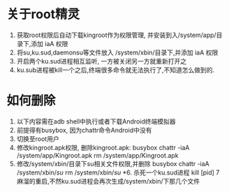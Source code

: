 # 关于root精灵
1. 获取root权限后自动下载kingroot作为权限管理, 并安装到入/system/app/目录下,添加 iaA 权限
2. 将su,ku.sud,daemonsu等文件放入 /system/xbin/目录下,并添加 iaA 权限
3. 开启两个ku.sud进程相互监听, 一方被关闭另一方就重新打开之
4. ku.sub进程被kill一个之后,终端很多命令就无法执行了,不知道怎么做到的.

# 如何删除
1. 以下内容需在adb shell中执行或者下载Android终端模拟器
2. 前提得有busybox, 因为chattr命令Android中没有
3. 切换至root用户
4. 修改kingroot.apk权限, 删除kingroot.apk:
 busybox chattr -iaA /system/app/Kingroot.apk
 rm /system/app/Kingroot.apk
5. 修改/system/xbin/目录下su相关文件权限,并删除
  busybox chattr -iaA /system/xbin/*su*
  rm /system/xbin/*su*
*6. 杀死一个ku.sud进程
 kill [pid]
7 麻溜的重启,不然ku.sud进程会再次生成/system/xbin/下那几个文件


